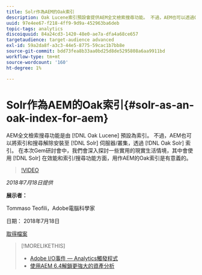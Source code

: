 ```yaml
---
title: Solr作為AEM的Oak索引
description: Oak Lucene索引預設會提供AEM全文檢索搜尋功能。 不過，AEM也可以透過Oak Solr索引將索引和搜尋解除安裝到Solr伺服器/叢集。 在這場Gem研討會中，我們深入探討一些實用的現實生活情境，在這些情境中，使用Solr作為AEM的Oak索引在效能和索引/搜尋功能方面是可行的做法。
uuid: 97e4ee67-f218-4ff9-9d9a-452963ba6deb
topic-tags: analytics
discoiquuid: 84a24cd3-1420-48e0-ae7a-dfa4a68ce657
targetaudience: target-audience advanced
exl-id: 59a2da8f-a3c3-44e5-8775-59cac1b7bb8e
source-git-commit: bdd73fea8b33aa0bd25d8de5295808a6aa9911bd
workflow-type: tm+mt
source-wordcount: '160'
ht-degree: 1%

---
```


# Solr作為AEM的Oak索引{#solr-as-an-oak-index-for-aem}

AEM全文檢索搜尋功能是由 [!DNL Oak Lucene] 預設為索引。 不過，AEM也可以將索引和搜尋解除安裝至 [!DNL Solr] 伺服器/叢集，透過 [!DNL Oak Solr] 索引。 在本次Gem研討會中，我們會深入探討一些實用的現實生活情境，其中會使用 [!DNL Solr] 在效能和索引/搜尋功能方面，用作AEM的Oak索引是有意義的。

>[!VIDEO](https://video.tv.adobe.com/v/23023/?quality=9)

*2018年7月18日提供*

**展示者：**

Tommaso Teofili，Adobe電腦科學家

日期： 2018年7月18日

[取得檔案](assets/aem-gems-solr-oakaem-071818.pdf)

<!--
[Get back to the Overview](https://helpx.adobe.com/experience-manager/kt/eseminars/gems/aem-index.html)
-->

>[!MORELIKETHIS]
>
>* [Adobe I/O事件 — Analytics觸發程式](aem-analytics-triggers.md)
>* [使用AEM 6.4解鎖更強大的資產分析](https://helpx.adobe.com/experience-manager/kt/eseminars/experience-insider/exp-asset-analytics-64.html)


<!-- wrong link, needs to be replaced. removed for now:
>* [Getting the most out of digital interactions with AEM and Analytics](https://helpx.adobe.com/experience-manager/kt/eseminars/ask-the-expert/aem-getting-the-most-out-of-digital-interactions-with-aem-and-analytics.html) 
-->
